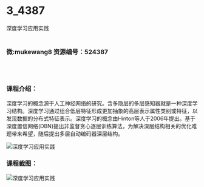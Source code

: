 # 3_4387
深度学习应用实践
<br/></br>
<h3>微:mukewang8 资源编号：524387</h3>
<br/></br>
<h3>课程介绍：</h3>
<p><a title="查看与 深度学习 相关的文章" target="_blank">深度学习</a>的概念源于人工神经网络的研究。含多隐层的多层感知器就是一种<a title="查看与 深度学习 相关的文章" target="_blank">深度学习</a>结构。深度学习通过组合低层特征形成更加抽象的高层表示属性类别或特征，以发现数据的分布式特征表示。深度学习的概念由Hinton等人于2006年提出。基于深度置信网络(DBN)提出非监督贪心逐层训练算法，为解决深层结构相关的优化难题带来希望，随后提出多层自动编码器深层结构。</p>
<p><img src="https://www.ko996.com/wp-content/uploads/img/2018/11/4-8-300x200.png" alt="深度学习应用实践"></p>
<h3>课程截图：</h3>
<p><img src="https://www.ko996.com/wp-content/uploads/img/2018/11/3-9.png" alt="深度学习应用实践"></p>
